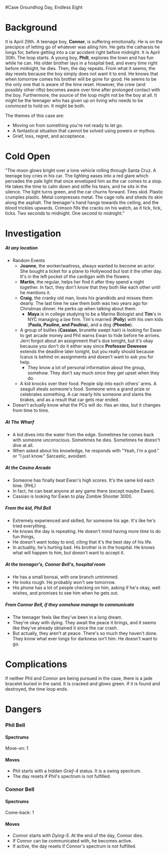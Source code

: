 #Case Groundhog Day, Endless Eight
# Background
It is April 29th. A teenage boy, **Connor**, is suffering emotionally. He is on the precipice of letting go of whatever was ailing him. He gets the catharsis he longs for, before getting into a car accident right before midnight. It is April 30th. The loop starts.
A young boy, **Phill**, explores the town and has fun while he can. His older brother lays in a hospital bed, and every time right before midnight, he dies. Then, the day repeats.
From what it seems, the day resets because the boy simply does not want it to end. He knows that when tomorrow comes his brother will be gone for good. He seems to be the only one that is aware of the time reset. However, the crew (and possibly other rifts) becomes aware over time after prolonged contact with the boy. Furthermore, the source of the loop might not be the boy at all. It might be the teenager who has given up on living who needs to be convinced to hold on. It might be both.

The themes of this case are:
- Moving on from something you're not ready to let go.
- A fantastical situation that cannot be solved using powers or mythos.
- Grief, loss, regret, and acceptance.

# Cold Open
"The moon glows bright over a lone vehicle rolling through Santa Cruz. A teenage boy cries in his car. The lighting eases into a red glare which pervades the pale light that once enveloped him as the car comes to a stop. He takes the time to calm down and stifle his tears, and he sits in the silence. The light turns green, and the car churns forward.
Tires skid. Plastic crumples plastic. Metal compresses metal. The cage rolls and sheds its skin along the asphalt. The teenager's hand hangs towards the ceiling, and the blood trickles upwards. Crimson fills the cracks on his watch, as it tick, tick, ticks.
Two seconds to midnight. One second to midnight."

# Investigation

##### At any location
- Random Events
	- **Joanne**, the worker/waitress, always wanted to become an actor. She bought a ticket for a plane to Hollywood but lost it the other day. It's in the left pocket of the cardigan with the flowers.
	- **Martin**, the regular, helps her find it after they spend a night together. In fact, they don't know that they both like each other until he mentions it.
	- **Craig**, the cranky old man, loves his grandkids and misses them dearly. The last time he saw them both was two years ago for Christmas dinner. He perks up when talking about them.
		- **Maya** is in college studying to be a Marine Biologist and **Tim**'s in NYC managing a law firm. Tim's married (**Polly**) with his own kids (**Paula, Pauline, and Paulina**), and a dog (**Phoebe**).
	- A group of bullies (**Cassian**, brunette swept hair) is looking for Ewan to get arcade money and Phil warns Ewan to hide before he arrives. Jerri forgot about an assignment that's due tonight, but it's okay because you don't do it either way since **Professor Deweese** extends the deadline later tonight, but you really should because Icarus is behind on assignments and doesn't want to ask you for help.
		- They know a lot of personal information about the group, somehow. They don't say much since they get upset when they do.
	- A kid knocks over their food. People slip into each others' arms. A seagull steals someone's food. Someone wins a grand prize or celebrates something. A car nearly hits someone and slams the brakes, and as a result that car gets rear ended. 
- Doesn't actually know what the PCs will do. Has an idea, but it changes from time to time.
##### At The Wharf
- A kid dives into the water from the edge. Sometimes he comes back with someone unconscious. Sometimes he dies. Sometimes he doesn't dive at all.
- When asked about his knowledge, he responds with "Yeah, I'm a god." or "I just know." Sarcastic, avoidant.
##### At the Casino Arcade
- Someone has finally beat Ewan's high scores. It's the same kid each time. (PHL)
- In fact, he can beat anyone at any game there (except maybe Ewan).
- Cassian is looking for Ewan to play Zombie Shooter 3000.
##### From the kid, Phil Bell
- Extremely experienced and skilled, for someone his age. It's like he's tried everything.
- He knows the day is repeating. He doesn't mind having more time to do fun things,
- He doesn't want today to end, citing that it's the best day of his life.
- In actuality, he's hurting bad. His brother is in the hospital. He knows what will happen to him, but doesn't want to accept it.
##### At the teenager's, Connor Bell's, hospital room
- He has a small bonsai, with one branch untrimmed.
- He looks rough. He probably won't see tomorrow.
- His phone has a lot of people checking on him, asking if he's okay, well wishes, and promises to see him when he gets out.
##### From Connor Bell, if they somehow manage to communicate
- The teenager feels like they've been in a long dream.
- They're okay with dying. They await the peace it brings, and it seems like they've already obtained it since the car crash.
- But actually, they aren't at peace. There's so much they haven't done. They know what ever longs for darkness isn't him. He doesn't want to go.

# Complications
 If neither Phil and Connor are being pursued in the case, there is a jade bracelet buried in the sand. It is cracked and glows green. If it is found and destroyed, the time loop ends.
# Dangers
### Phil Bell
#### Spectrums
Move-on: 1
#### Moves
- Phil starts with a hidden *Grief-4* status. It is a swing spectrum.
- The day resets if Phil's spectrum is not fulfilled.

### Connor Bell
#### Spectrums
Come-back: 1
#### Moves
- Connor starts with *Dying-5*. At the end of the day, Connor dies.
- If Connor can be communicated with, he becomes active.
- If active, the day resets if Connor's spectrum is not fulfilled.